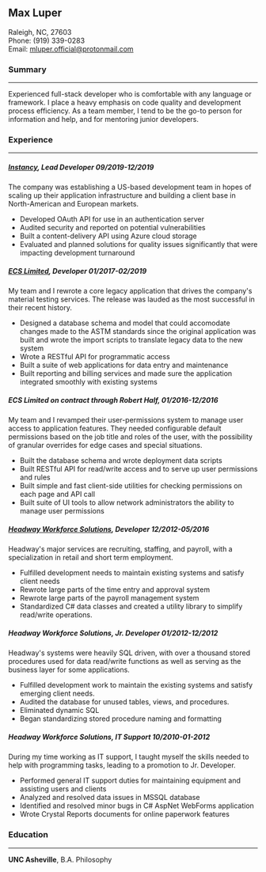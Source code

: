 ## Max Luper 
Raleigh, NC, 27603  
Phone: (919) 339-0283  
Email: <mluper.official@protonmail.com>

### Summary 

---
Experienced full-stack developer who is comfortable with any language or framework. I place a heavy emphasis on code quality and development process efficiency. As a team member, I tend to be the go-to person for information and help, and for mentoring junior developers.  

### Experience

---
##### [Instancy](https://www.instancy.com/), Lead Developer 09/2019-12/2019
The company was establishing a US-based development team in hopes of scaling up their application infrastructure and building a client base in North-American and European markets. 

* Developed OAuth API for use in an authentication server
* Audited security and reported on potential vulnerabilities
* Built a content-delivery API using Azure cloud storage 
* Evaluated and planned solutions for quality issues significantly that were impacting development turnaround

##### [ECS Limited](https://www.ecslimited.com/), Developer 01/2017-02/2019
My team and I rewrote a core legacy application that drives the company's material testing services. The release was lauded as the most successful in their recent history.

* Designed a database schema and model that could accomodate changes made to the ASTM standards since the original application was built and wrote the import scripts to translate legacy data to the new system
* Wrote a RESTful API for programmatic access
* Built a suite of web applications for data entry and maintenance 
* Built reporting and billing services and made sure the application integrated smoothly with existing systems

##### ECS Limited on contract through Robert Half, 01/2016-12/2016
My team and I revamped their user-permissions system to manage user access to application features. They needed configurable default permissions based on the job title and roles of the user, with the possibility of granular overrides for edge cases and special situations. 

* Built the database schema and wrote deployment data scripts
* Built RESTful API for read/write access and to serve up user permissions and rules
* Built simple and fast client-side utilities for checking permissions on each page and API call
* Built suite of UI tools to allow network administrators the ability to manage user permissions

##### [Headway Workforce Solutions](https://www.headwaywfs.com/), Developer 12/2012-05/2016
Headway's major services are recruiting, staffing, and payroll, with a specialization in retail and short term employment. 

* Fulfilled development needs to maintain existing systems and satisfy client needs
* Rewrote large parts of the time entry and approval system
* Rewrote large parts of the payroll management system
* Standardized C# data classes and created a utility library to simplify read/write operations.

##### Headway Workforce Solutions, Jr. Developer 01/2012-12/2012
Headway's systems were heavily SQL driven, with over a thousand stored procedures used for data read/write functions as well as serving as the business layer for some applications.

* Fulfilled development work to maintain the existing systems and satisfy emerging client needs.
* Audited the database for unused tables, views, and procedures.
* Eliminated dynamic SQL 
* Began standardizing stored procedure naming and formatting 

##### Headway Workforce Solutions, IT Support 10/2010-01-2012
During my time working as IT support, I taught myself the skills needed to help with programming tasks, leading to a promotion to Jr. Developer. 

* Performed general IT support duties for maintaining equipment and assisting users and clients
* Analyzed and resolved data issues in MSSQL database
* Identified and resolved minor bugs in C# AspNet WebForms application
* Wrote Crystal Reports documents for online paperwork features

### Education

---
**UNC Asheville**, B.A. Philosophy
